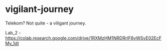 # vigilant-journey
Telekom? Not quite - a viligant journey.

Lab_2 - https://colab.research.google.com/drive/1RXMzHM1NRDRrlF6vWSvE02EcFMy_1dt
